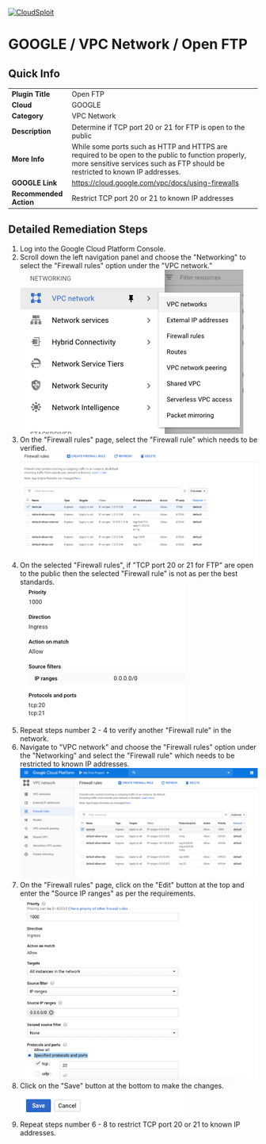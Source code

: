 [![CloudSploit](https://cloudsploit.com/img/logo-new-big-text-100.png "CloudSploit")](https://cloudsploit.com)

# GOOGLE / VPC Network / Open FTP

## Quick Info

| | |
|-|-|
| **Plugin Title** | Open FTP |
| **Cloud** | GOOGLE |
| **Category** | VPC Network |
| **Description** | Determine if TCP port 20 or 21 for FTP is open to the public |
| **More Info** | While some ports such as HTTP and HTTPS are required to be open to the public to function properly, more sensitive services such as FTP should be restricted to known IP addresses. |
| **GOOGLE Link** | https://cloud.google.com/vpc/docs/using-firewalls |
| **Recommended Action** | Restrict TCP port 20 or 21 to known IP addresses |

## Detailed Remediation Steps
1. Log into the Google Cloud Platform Console.
2. Scroll down the left navigation panel and choose the "Networking" to select the "Firewall rules" option under the "VPC network."</br> <img src="/resources/google/vpcnetwork/open-ftp/step2.png"/>
3. On the "Firewall rules" page, select the "Firewall rule" which needs to be verified. </br> <img src="/resources/google/vpcnetwork/open-ftp/step3.png"/>
4. On the selected "Firewall rules", if "TCP port 20 or 21 for FTP" are open to the public then the selected "Firewall rule" is not as per the best standards. </br> <img src="/resources/google/vpcnetwork/open-ftp/step4.png"/>
5. Repeat steps number 2 - 4 to verify another "Firewall rule" in the network.</br>
6. Navigate to "VPC network" and choose the "Firewall rules" option under the "Networking" and select the "Firewall rule" which needs to be restricted to known IP addresses.</br> <img src="/resources/google/vpcnetwork/open-all-ports/step6.png"/>
7. On the "Firewall rules" page, click on the "Edit" button at the top and enter the "Source IP ranges" as per the requirements.</br> <img src="/resources/google/vpcnetwork/open-all-ports/step7.png"/>
8. Click on the "Save" button at the bottom to make the changes.</br> <img src="/resources/google/vpcnetwork/open-all-ports/step8.png"/>
9. Repeat steps number 6 - 8 to restrict TCP port 20 or 21 to known IP addresses. </br> 
